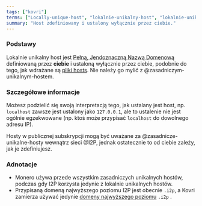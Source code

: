 ```yaml
---
tags: ["kovri"]
terms: ["Locally-unique-host", "lokalnie-unikalny-host", "lokalnie-unikalnego-hosta", "lokalnie-unikalnym-hostem", "lokalnie-unikalnym-hoście", "lokalnym-unikalnym-hostem", "lokalnego-unikalnego-hosta"]
summary: "Host zdefiniowany i ustalony wyłącznie przez ciebie."
---
```


### Podstawy

Lokalnie unikalny host jest [Pełną, Jendoznaczną Nazwą Domenową](https://en.wikipedia.org/wiki/FQDN) definiowaną przez **ciebie** i ustaloną wyłącznie przez ciebie, podobnie do tego, jak wdrażane są [pliki hosts](https://en.wikipedia.org/wiki/Hosts_(file)). Nie należy go mylić z @zasadniczym-unikalnym-hostem.

### Szczegółowe informacje

Możesz podzielić się swoją interpretacją tego, jak ustalany jest host, np. `localhost` zawsze jest ustalony jako `127.0.0.1`, ale to ustalenie nie jest ogólnie egzekwowane (np. ktoś może przypisać `localhost` do dowolnego adresu IP).

Hosty w publicznej subskrypcji mogą być uważane za @zasadnicze-unikalne-hosty wewnątrz sieci @I2P, jednak ostatecznie to od ciebie zależy, jak je zdefiniujesz.

### Adnotacje

- Monero używa przede wszystkim zasadniczych unikalnych hostów, podczas gdy I2P korzysta jedynie z lokalnie unikalnych hostów.
- Przypisaną domeną najwyższego poziomu I2P jest obecnie `.i2p`, a Kovri zamierza używać jedynie [domeny najwyższego poziomu](https://en.wikipedia.org/wiki/Top_level_domain) `.i2p` .
